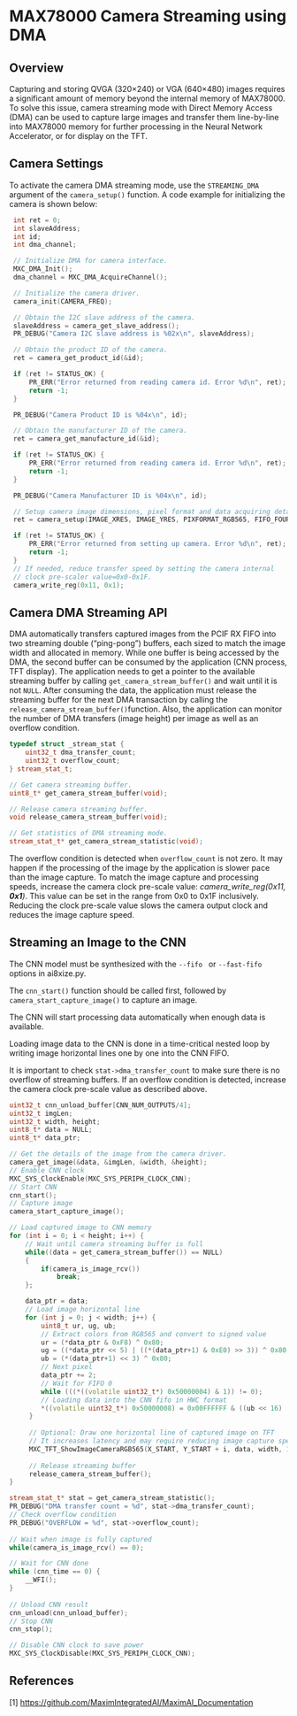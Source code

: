 # MAX78000 Camera Streaming using DMA



## Overview

Capturing and storing QVGA (320×240) or VGA (640×480) images requires a significant amount of memory beyond the internal memory of MAX78000. To solve this issue, camera streaming mode with Direct Memory Access (DMA) can be used to capture large images and transfer them line-by-line into MAX78000 memory for further processing in the Neural Network Accelerator, or for display on the TFT. 

## Camera Settings

To activate the camera DMA streaming mode, use the `STREAMING_DMA` argument of the `camera_setup()` function. A code example for initializing the camera is shown below:

```c++
 int ret = 0;
 int slaveAddress;
 int id; 
 int dma_channel;

 // Initialize DMA for camera interface.
 MXC_DMA_Init();
 dma_channel = MXC_DMA_AcquireChannel(); 

 // Initialize the camera driver.
 camera_init(CAMERA_FREQ);

 // Obtain the I2C slave address of the camera.
 slaveAddress = camera_get_slave_address();
 PR_DEBUG("Camera I2C slave address is %02x\n", slaveAddress);

 // Obtain the product ID of the camera.
 ret = camera_get_product_id(&id);

 if (ret != STATUS_OK) {
     PR_ERR("Error returned from reading camera id. Error %d\n", ret);
     return -1;
 }

 PR_DEBUG("Camera Product ID is %04x\n", id);

 // Obtain the manufacturer ID of the camera.
 ret = camera_get_manufacture_id(&id);

 if (ret != STATUS_OK) {
     PR_ERR("Error returned from reading camera id. Error %d\n", ret);
     return -1;
 }

 PR_DEBUG("Camera Manufacturer ID is %04x\n", id);

 // Setup camera image dimensions, pixel format and data acquiring details.
 ret = camera_setup(IMAGE_XRES, IMAGE_YRES, PIXFORMAT_RGB565, FIFO_FOUR_BYTE, STREAMING_DMA, dma_channel); // RGB565 stream

 if (ret != STATUS_OK) {
     PR_ERR("Error returned from setting up camera. Error %d\n", ret);
     return -1;
 }
 // If needed, reduce transfer speed by setting the camera internal
 // clock pre-scaler value=0x0-0x1F.
 camera_write_reg(0x11, 0x1);
```



## Camera DMA Streaming API

DMA automatically transfers captured images from the PCIF RX FIFO into two streaming double (“ping-pong”) buffers, each sized to match the image width and allocated in memory. While one buffer is being accessed by the DMA, the second buffer can be consumed by the application (CNN process, TFT display). The application needs to get a pointer to the available streaming buffer by calling `get_camera_stream_buffer()` and wait until it is not `NULL`. After consuming the data, the application must release the streaming buffer for the next DMA transaction by calling the `release_camera_stream_buffer()`function. Also, the application can monitor the number of DMA transfers (image height) per image as well as an overflow condition.

```c++
typedef struct _stream_stat {
    uint32_t dma_transfer_count;
    uint32_t overflow_count;
} stream_stat_t;

// Get camera streaming buffer.
uint8_t* get_camera_stream_buffer(void);

// Release camera streaming buffer.
void release_camera_stream_buffer(void);

// Get statistics of DMA streaming mode.
stream_stat_t* get_camera_stream_statistic(void);
```

The overflow condition is detected when `overflow_count` is not zero. It may happen if the processing of the image by the application is slower pace than the image capture. To match the image capture and processing speeds, increase the camera clock pre-scale value: *camera_write_reg(0x11, **0x1**)*. This value can be set in the range from 0x0 to 0x1F inclusively. Reducing the clock pre-scale value slows the camera output clock and reduces the image capture speed.

## Streaming an Image to the CNN

The CNN model must be  synthesized with the `--fifo ` or `--fast-fifo` options in ai8xize.py.

The `cnn_start()` function should be called first, followed by `camera_start_capture_image()` to capture  an image. 

The CNN will start processing data automatically when enough data is available.

Loading image data to the CNN is done in a time-critical nested loop by writing image horizontal lines one by one into the CNN FIFO.

It is important to check `stat->dma_transfer_count` to make sure there is no overflow of streaming buffers. If an overflow condition is detected, increase the camera clock pre-scale value as described above.

```c++
uint32_t cnn_unload_buffer[CNN_NUM_OUTPUTS/4];
uint32_t imgLen;
uint32_t width, height;
uint8_t* data = NULL;
uint8_t* data_ptr;

// Get the details of the image from the camera driver.
camera_get_image(&data, &imgLen, &width, &height);
// Enable CNN clock
MXC_SYS_ClockEnable(MXC_SYS_PERIPH_CLOCK_CNN);
// Start CNN
cnn_start();
// Capture image
camera_start_capture_image();

// Load captured image to CNN memory
for (int i = 0; i < height; i++) {
	// Wait until camera streaming buffer is full
    while((data = get_camera_stream_buffer()) == NULL)
    {
    	if(camera_is_image_rcv())
        	break;
    };

    data_ptr = data;
	// Load image horizontal line
    for (int j = 0; j < width; j++) {
    	uint8_t ur, ug, ub;
        // Extract colors from RGB565 and convert to signed value
        ur = (*data_ptr & 0xF8) ^ 0x80; 
        ug = ((*data_ptr << 5) | ((*(data_ptr+1) & 0xE0) >> 3)) ^ 0x80;
        ub = (*(data_ptr+1) << 3) ^ 0x80;
        // Next pixel
        data_ptr += 2;
        // Wait for FIFO 0
        while (((*((volatile uint32_t*) 0x50000004) & 1)) != 0);  
        // Loading data into the CNN fifo in HWC format
        *((volatile uint32_t*) 0x50000008) = 0x00FFFFFF & ((ub << 16) | (ug << 8) | ur);
     }
    
     // Optional: Draw one horizontal line of captured image on TFT
     // It increases latency and may require reducing image capture speed 
     MXC_TFT_ShowImageCameraRGB565(X_START, Y_START + i, data, width, 1);
       
     // Release streaming buffer
     release_camera_stream_buffer();
}

stream_stat_t* stat = get_camera_stream_statistic();
PR_DEBUG("DMA transfer count = %d", stat->dma_transfer_count);
// Check overflow condition
PR_DEBUG("OVERFLOW = %d", stat->overflow_count);
    
// Wait when image is fully captured
while(camera_is_image_rcv() == 0);

// Wait for CNN done
while (cnn_time == 0) {
	__WFI();    
}
    
// Unload CNN result
cnn_unload(cnn_unload_buffer);
// Stop CNN
cnn_stop();

// Disable CNN clock to save power
MXC_SYS_ClockDisable(MXC_SYS_PERIPH_CLOCK_CNN);
```




## References
[1] https://github.com/MaximIntegratedAI/MaximAI_Documentation
